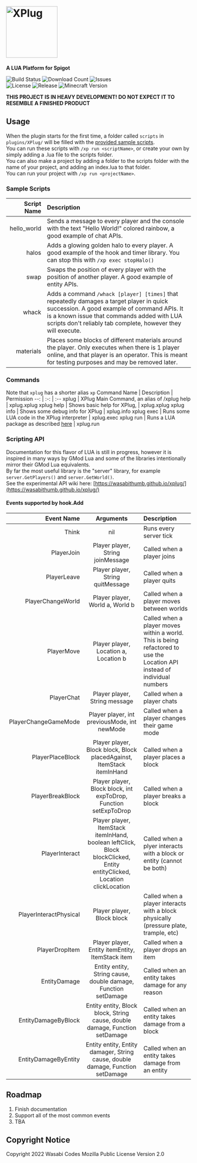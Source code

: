 # <!-- XPlug --> <img src="https://wasabicodes.xyz/cdn/b1c680ff86f27f18d4c896f3af5049e5/banner.png" alt="XPlug" style="height: 5em">
**A LUA Platform for Spigot**

![Build Status](https://img.shields.io/github/workflow/status/WasabiThumb/xplug/Java%20CI%20with%20Maven?logo=github&style=for-the-badge)
![Download Count](https://img.shields.io/github/downloads/WasabiThumb/xclaim/total?label=DOWNLOADS&logo=github&style=for-the-badge)
![Issues](https://img.shields.io/github/issues/WasabiThumb/xplug?style=for-the-badge&logo=github)\
![License](https://img.shields.io/github/license/WasabiThumb/xplug?style=for-the-badge)
![Release](https://img.shields.io/github/v/release/WasabiThumb/xplug?include_prereleases&style=for-the-badge)
![Minecraft Version](https://img.shields.io/badge/MINECRAFT-1.8%20--%201.19-informational?style=for-the-badge)

<strong>THIS PROJECT IS IN HEAVY DEVELOPMENT! DO NOT EXPECT IT TO RESEMBLE A FINISHED PRODUCT</strong>

## Usage
When the plugin starts for the first time, a folder called ``scripts`` in ``plugins/XPlug/`` will be filled with the [provided sample scripts](https://github.com/WasabiThumb/xplug/tree/master/src/main/resources/examples).\
You can run these scripts with ``/xp run <scriptName>``, or create your own by simply adding a .lua file to the scripts folder.\
You can also make a project by adding a folder to the scripts folder with the name of your project, and adding an index.lua to that folder.\
You can run your project with ``/xp run <projectName>``.

### Sample Scripts
Script Name | Description
--: | :--
hello_world | Sends a message to every player and the console with the text "Hello World!" colored rainbow, a good example of chat APIs.
halos | Adds a glowing golden halo to every player. A good example of the hook and timer library. You can stop this with ``/xp exec stopHalo()``
swap | Swaps the position of every player with the position of another player. A good example of entity APIs.
whack | Adds a command ``/whack [player] [times]`` that repeatedly damages a target player in quick succession. A good example of command APIs. It is a known issue that commands added with LUA scripts don't reliably tab complete, however they will execute.
materials | Places some blocks of different materials around the player. Only executes when there is 1 player online, and that player is an operator. This is meant for testing purposes and may be removed later.

### Commands
Note that ``xplug`` has a shorter alias ``xp``
Command Name | Description | Permission
--: | :-: | :--
xplug | XPlug Main Command, an alias of /xplug help | xplug.xplug
xplug help | Shows basic help for XPlug, | xplug.xplug
xplug info | Shows some debug info for XPlug | xplug.info
xplug exec <LUA code> | Runs some LUA code in the XPlug interpreter | xplug.exec
xplug run <package> | Runs a LUA package as described [here](#usage) | xplug.run

### Scripting API
Documentation for this flavor of LUA is still in progress, however it is inspired in many ways by GMod Lua and some of the libraries intentionally mirror their GMod Lua equivalents.\
By far the most useful library is the "server" library, for example ``server.GetPlayers()`` and ``server.GetWorld()``.\
See the experimental API wiki here: [https://wasabithumb.github.io/xplug/](https://wasabithumb.github.io/xplug/)

#### Events supported by hook.Add
Event Name | Arguments | Description
--: | :-: | :--
Think | nil | Runs every server tick
PlayerJoin | Player player, String joinMessage | Called when a player joins
PlayerLeave | Player player, String quitMessage | Called when a player quits
PlayerChangeWorld | Player player, World a, World b | Called when a player moves between worlds
PlayerMove | Player player, Location a, Location b | Called when a player moves within a world. This is being refactored to use the Location API instead of individual numbers
PlayerChat | Player player, String message | Called when a player chats
PlayerChangeGameMode | Player player, int previousMode, int newMode | Called when a player changes their game mode
PlayerPlaceBlock | Player player, Block block, Block placedAgainst, ItemStack itemInHand | Called when a player places a block
PlayerBreakBlock | Player player, Block block, int expToDrop, Function<int> setExpToDrop | Called when a player breaks a block
PlayerInteract | Player player, ItemStack itemInHand, boolean leftClick, Block blockClicked, Entity entityClicked, Location clickLocation | Called when a plyer interacts with a block or entity (cannot be both)
PlayerInteractPhysical | Player player, Block block | Called when a player interacts with a block physically (pressure plate, trample, etc)
PlayerDropItem | Player player, Entity itemEntity, ItemStack item | Called when a player drops an item
EntityDamage | Entity entity, String cause, double damage, Function<double> setDamage | Called when an entity takes damage for any reason
EntityDamageByBlock | Entity entity, Block block, String cause, double damage, Function<double> setDamage | Called when an entity takes damage from a block
EntityDamageByEntity | Entity entity, Entity damager, String cause, double damage, Function<double> setDamage | Called when an entity takes damage from an entity

## Roadmap
1. Finish documentation
2. Support all of the most common events
3. TBA

## Copyright Notice
Copyright 2022 Wasabi Codes
Mozilla Public License Version 2.0
